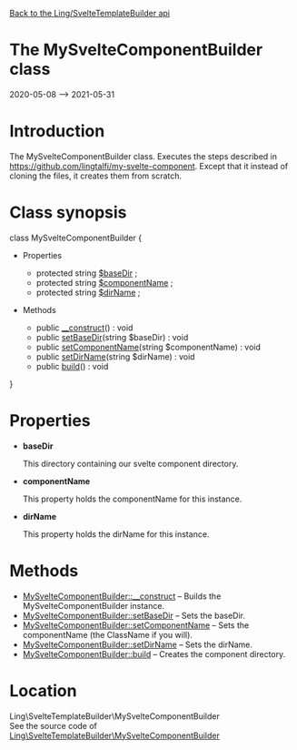 [Back to the Ling/SvelteTemplateBuilder api](https://github.com/lingtalfi/SvelteTemplateBuilder/blob/master/doc/api/Ling/SvelteTemplateBuilder.md)



The MySvelteComponentBuilder class
================
2020-05-08 --> 2021-05-31






Introduction
============

The MySvelteComponentBuilder class.
Executes the steps described in https://github.com/lingtalfi/my-svelte-component.
Except that it instead of cloning the files, it creates them from scratch.



Class synopsis
==============


class <span class="pl-k">MySvelteComponentBuilder</span>  {

- Properties
    - protected string [$baseDir](#property-baseDir) ;
    - protected string [$componentName](#property-componentName) ;
    - protected string [$dirName](#property-dirName) ;

- Methods
    - public [__construct](https://github.com/lingtalfi/SvelteTemplateBuilder/blob/master/doc/api/Ling/SvelteTemplateBuilder/MySvelteComponentBuilder/__construct.md)() : void
    - public [setBaseDir](https://github.com/lingtalfi/SvelteTemplateBuilder/blob/master/doc/api/Ling/SvelteTemplateBuilder/MySvelteComponentBuilder/setBaseDir.md)(string $baseDir) : void
    - public [setComponentName](https://github.com/lingtalfi/SvelteTemplateBuilder/blob/master/doc/api/Ling/SvelteTemplateBuilder/MySvelteComponentBuilder/setComponentName.md)(string $componentName) : void
    - public [setDirName](https://github.com/lingtalfi/SvelteTemplateBuilder/blob/master/doc/api/Ling/SvelteTemplateBuilder/MySvelteComponentBuilder/setDirName.md)(string $dirName) : void
    - public [build](https://github.com/lingtalfi/SvelteTemplateBuilder/blob/master/doc/api/Ling/SvelteTemplateBuilder/MySvelteComponentBuilder/build.md)() : void

}




Properties
=============

- <span id="property-baseDir"><b>baseDir</b></span>

    This directory containing our svelte component directory.
    
    

- <span id="property-componentName"><b>componentName</b></span>

    This property holds the componentName for this instance.
    
    

- <span id="property-dirName"><b>dirName</b></span>

    This property holds the dirName for this instance.
    
    



Methods
==============

- [MySvelteComponentBuilder::__construct](https://github.com/lingtalfi/SvelteTemplateBuilder/blob/master/doc/api/Ling/SvelteTemplateBuilder/MySvelteComponentBuilder/__construct.md) &ndash; Builds the MySvelteComponentBuilder instance.
- [MySvelteComponentBuilder::setBaseDir](https://github.com/lingtalfi/SvelteTemplateBuilder/blob/master/doc/api/Ling/SvelteTemplateBuilder/MySvelteComponentBuilder/setBaseDir.md) &ndash; Sets the baseDir.
- [MySvelteComponentBuilder::setComponentName](https://github.com/lingtalfi/SvelteTemplateBuilder/blob/master/doc/api/Ling/SvelteTemplateBuilder/MySvelteComponentBuilder/setComponentName.md) &ndash; Sets the componentName (the ClassName if you will).
- [MySvelteComponentBuilder::setDirName](https://github.com/lingtalfi/SvelteTemplateBuilder/blob/master/doc/api/Ling/SvelteTemplateBuilder/MySvelteComponentBuilder/setDirName.md) &ndash; Sets the dirName.
- [MySvelteComponentBuilder::build](https://github.com/lingtalfi/SvelteTemplateBuilder/blob/master/doc/api/Ling/SvelteTemplateBuilder/MySvelteComponentBuilder/build.md) &ndash; Creates the component directory.





Location
=============
Ling\SvelteTemplateBuilder\MySvelteComponentBuilder<br>
See the source code of [Ling\SvelteTemplateBuilder\MySvelteComponentBuilder](https://github.com/lingtalfi/SvelteTemplateBuilder/blob/master/MySvelteComponentBuilder.php)



